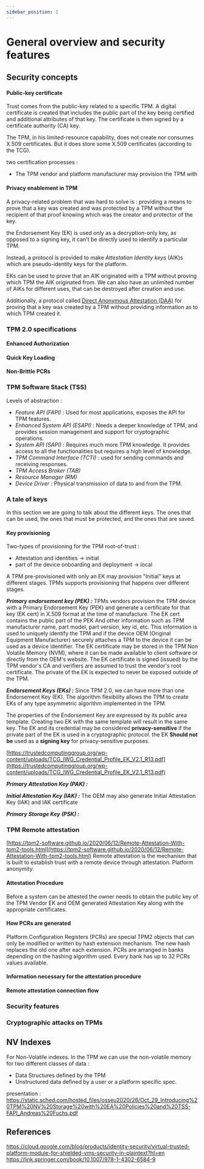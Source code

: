 ```yaml
---
sidebar_position: 2
---
```


# General overview and security features

## Security concepts
#### Public-key certificate

Trust comes from the public-key related to a specific TPM. A digital certificate is created that includes the public part of the key being certified and additional attributes of that key. The certificate is then signed by a certificate authority (CA) key. 

The TPM, in his limited-resource capability, does not create nor consumes X.509 certificates. But it does store some X.509 certificates (according to the TCG). 

two certification processes : 
- The TPM vendor and platform manufacturer may provision the TPM with 

#### Privacy enablement in TPM

A privacy-related problem that was hard to solve is : providing a means to prove that a key was created and was protected by a TPM without the recipient of that proof knowing which was the creator and protector of the key. 

the Endorsement Key (EK) is used only as a decryption-only key, as opposed to a signing key, it can't be directly used to identify a particular TPM. 

Instead, a protocol is provided to make *Attestation Identity keys* (AIK)s which are pseudo-identity keys for the platform. 

EKs can be used to prove that an AIK originated with a TPM without proving which TPM the AIK originated from.  We can also have an unlimited number of AIKs for different uses, that can be destroyed after creation and use. 

Additionally, a protocol called [Direct Anonymous Attestation (DAA)](https://en.wikipedia.org/wiki/Direct_Anonymous_Attestation) for proving that a key was created by a TPM without providing information as to which TPM created it.  

### TPM 2.0 specifications

#### Enhanced Authorization 

#### Quick Key Loading 

#### Non-Brittle PCRs

### TPM Software Stack (TSS)

Levels of abstraction :
- *Feature API (FAPI)* : Used for most applications, exposes the API for TPM features. 
- *Enhanced System API (ESAPI)* : Needs a deeper knowledge of TPM, and provides session management and support for cryptographic operations. 
- *System API (SAPI)* : Requires much more TPM knowledge. It provides access to all the functionalities but requires a high level of knowledge. 
- *TPM Command Interface (TCTI)* : used for sending commands and receiving responses. 
- *TPM Access Broker (TAB)*
- *Resource Manager (RM)*
- *Device Driver* : Physical transmission of data to and from the TPM. 


### A tale of keys 
In this section we are going to talk about the different keys. The ones that can be used, the ones that must be protected, and the ones that are saved. 
#### Key provisioning 
Two-types of provisioning for the TPM root-of-trust : 
- Attestation and identities -> initial 
- part of the device onboarding and deployment -> local 

A TPM pre-provisioned with only an EK may provision "Initial" keys at different stages. 
TPMs supports provisioning that happens over different stages. 

***Primary endorsement key (PEK) :*** 
TPMs vendors provision the TPM device with a Primary Endorsement Key (PEK) and generate a certificate for that key (EK cert) in X.509 format at the time of manufacture. 
The EK cert contains the public part of the PEK And other information such as TPM manufacturer name, part model, part version, key id, etc. 
This information is used to uniquely identify the TPM and if the device OEM (Original Equipment Manufacturer)  securely attaches a TPM to the device it can be used as a device identifier. 
The EK certificate may be stored in the TPM Non Volatile Memory (NVM), where it can be made available to client software or directly from the OEM's website. 
The EK certificate is signed (issued) by the TPM vendor's CA and verifiers are assumed to trust the vendor's root certificate. 
The private of the EK is expected to never be exposed outside of the TPM. 

***Endorsement Keys (EKs) :***
Since TPM 2.0, we can have more than one Endorsement Key (EK). The algorithm flexibility allows the TPM to create EKs of any type asymmetric algorithm implemented in the TPM. 

The properties of the Endorsement Key are expressed by its public area template. Creating two EK with the same template will result in the same key. The EK and its credential may be considered **privacy-sensitive** if the private part of the EK is used in a cryptographic protocol. the EK **Should not be** used as a **signing key** for privacy-sensitive purposes.  

[https://trustedcomputinggroup.org/wp-content/uploads/TCG_IWG_Credential_Profile_EK_V2.1_R13.pdf](https://trustedcomputinggroup.org/wp-content/uploads/TCG_IWG_Credential_Profile_EK_V2.1_R13.pdf)

***Primary Attestation Key (PAK) :***

***Initial Attestation Key (IAK) :***
The OEM may also generate Initial Attestation Key (IAK) and IAK certificate

***Primary Storage Key (PSK) :***

### TPM Remote attestation
[https://tpm2-software.github.io/2020/06/12/Remote-Attestation-With-tpm2-tools.html](https://tpm2-software.github.io/2020/06/12/Remote-Attestation-With-tpm2-tools.html)
Remote attestation is the mechanism that is built to establish trust with a remote device through attestation. 
Platform anonymity. 
#### Attestation Procedure
Before a system can be attested the owner needs to obtain the public key of the TPM Vendor EK and OEM generated Attestation Key along with the appropriate certificates. 

#### How PCRs are generated
Platform Configuration Registers (PCRs) are special TPM2 objects that can only be modified or written by hash extension mechanism. The new hash replaces the old one after each extension. PCRs are arranged in banks depending on the hashing algorithm used. Every bank has up to 32 PCRs values available. 

#### Information necessary for the attestation procedure

#### Remote attestation connection flow
### Security features
### Cryptographic attacks on TPMs

## NV Indexes

For Non-Volatile indexes. 
In the TPM we can use the non-volatile memory for two different classes of data : 
- Data Structures defined by the TPM 
- Unstructured data defined by a user or a platform specific spec. 

presentation : 
https://static.sched.com/hosted_files/osseu2020/26/Oct_29_Introducing%20TPM%20NV%20Storage%20with%20EA%20Policies%20and%20TSS-FAPI_Andreas%20Fuchs.pdf


## References
https://cloud.google.com/blog/products/identity-security/virtual-trusted-platform-module-for-shielded-vms-security-in-plaintext?hl=en
https://link.springer.com/book/10.1007/978-1-4302-6584-9